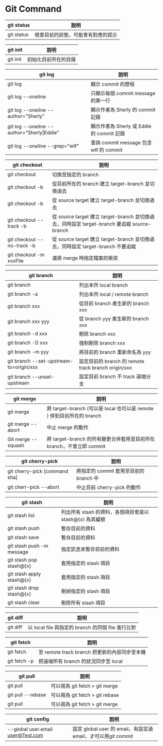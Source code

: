 # Git Command


| git status | 說明 |
|------------|------
| git status | 檢查目前的狀態，可能會有對應的提示 |

| git init | 說明 |
|------------|------
| git init | 初始化目前所在的目錄 |

| git log | 說明 |
|---------|-----|
| git log | 顯示 commit 的歷程 |
| git log --oneline | 只顯示每個 commit message 的第一行 |
| git log --oneline --author="Sherly" | 顯示作者為 Sherly 的 commit 記錄 |
| git log --oneline --author="Sherly\|Eddie" | 顯示作者為 Sherly 或 Eddie 的 commit 記錄 |
| git log --oneline --grep="wtf" | 查詢 commit message 包含 wtf 的 commit |

| git checkout | 說明 |
|--------------|-----|
| git checkout | 切換至指定的 branch |
| git checkout -b <target-branch> | 從目前所在的 branch 建立 target-branch 並切換過去 |
| git checkout -b <target-branch> <source-branch> | 從 source target 建立 target-branch 並切換過去 |
| git checkout --track <source-branch> -b <target-branch> | 從 source target 建立 target-branch 並切換過去，同時設定 target-branch 要追縱 source-branch |
| git checkout --no-track <source-branch> -b <target-branch> | 從 source target 建立 target-branch 並切換過去，同時設定 target-branch 不要追縱 |
| git checkout -m xxxFile | 還原 merge 時指定檔案的衝突 |

| git branch | 說明 |
|------------|-----|
| git branch | 列出本所 local branch |
| git branch -a | 列出本所 local / remote branch |
| git branch xxx | 從目前 branch 產生新的 branch xxx |
| git branch xxx yyy | 從 branch yyy 產生新的 branch xxx |
| git branch -d xxx | 刪除 branch xxx |
| git branch -D xxx | 強制刪除 branch xxx |
| git branch -m yyy | 將目前的 branch 重新命名為 yyy |
| git branch --set-upstream-to=origin/xxx | 設定目前的 branch 的 remote track branch origin/xxx  |
| git branch --unset-upstream | 設定目前 branch 不 track 遠端分支 |

| git merge | 說明 |
|-----------|------|
| git merge <target-branch> | 將 target-branch (可以是 local 也可以是 remote ) 併到目前所在的 branch |
| git merge --abort | 中止 merge 的動作 |
| Git merge --squash <target-branch> | 將 target-branch 的所有變更合併套用至目前所在 branch，不會立即 commit |

| git cherry-pick | 說明 |
|-----------------|-----|
| git cherry-pick [command sha] | 將指定的 commit 套用至目前的 branch 中 |
| git cherr-pick --abort | 中止目前 cherry-pick 的動作 |

| git stash | 說明 |
|-----------|-----|
| git stash list | 列出所有 stash 的資料，各個項目會是以 stash@{x} 為其編號 |
| git stash push | 暫存目前的資料 |
| git stash save | 暫存目前的資料 |
| git stash push -m message | 指定訊息來暫存目前的資料 |
| git stash pop stash@{x} | 套用指定的 stash 項目 |
| git stash apply stash@{x} | 套用指定的 stash 項目 |
| git stash drop stash@{x} | 刪掉指定的 stash 項目 |
| git stash clear | 刪除所有 stash 項目 |

| git diff | 說明 |
|----------|------|
| git diff <remote-branch> <file> | 以 local file 與指定的 branch 的同個 file 進行比對 |

| git fetch | 說明 |
|-----------|------|
| git fetch | 至 remote track branch 把更新的內容同步至本機 |
| git fetch -p | 把遠端所有 branch 的狀況同步至 local |

| git pull | 說明 |
|----------|------|
| git pull | 可以視為 git fetch > git merge |
| git pull --rebase | 可以視為 git fetch > git rebase |
| git pull <remote-branch> | 可以視為 git fetch > git merge |


| git config | 說明 |
|------------|-----|
| --global user.email user@Test.com | 設定 global user 的 email，有設定過email，才可以用git commit |